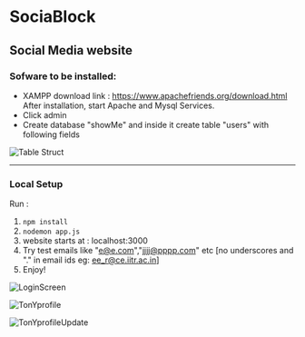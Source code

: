 # SociaBlock

## Social Media website 

### Sofware to be installed:
* XAMPP download link : https://www.apachefriends.org/download.html
After installation, start Apache and Mysql Services.
* Click admin
* Create database "showMe" and inside it create table "users" with following fields

![Table Struct](https://user-images.githubusercontent.com/67890377/111861771-cfc6f180-8976-11eb-9a3d-5acaa760a02c.jpg)

---

### Local Setup

Run : 
1. `npm install`
2. `nodemon app.js`
3. website starts at : localhost:3000
4. Try test emails like "e@e.com","jjjj@pppp.com" etc [no underscores and "." in email ids eg: ee_r@ce.iitr.ac.in]
5. Enjoy!

![LoginScreen](https://user-images.githubusercontent.com/67890377/111748541-ae063580-88b6-11eb-853e-5133abe714f6.jpg)

![TonYprofile](https://user-images.githubusercontent.com/67890377/111862361-eb33fb80-897a-11eb-8a7d-654dd32e4a2f.jpg)

![TonYprofileUpdate](https://user-images.githubusercontent.com/67890377/111862424-4a920b80-897b-11eb-9fec-f7230f375074.jpg)
